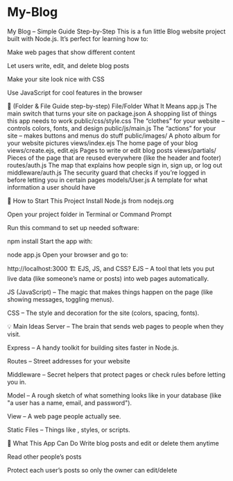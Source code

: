 # My-Blog


 My Blog – Simple Guide Step-by-Step
This is a fun little Blog website project built with Node.js.
It’s perfect for learning how to:

Make web pages that show different content

Let users write, edit, and delete blog posts

Make your site look nice with CSS

Use JavaScript for cool features in the browser

📁 (Folder & File Guide step-by-step)
File/Folder	What It Means
app.js	The main switch that turns your site on
package.json	A shopping list of things this app needs to work
public/css/style.css	The “clothes” for your website – controls colors, fonts, and design
public/js/main.js	The “actions” for your site – makes buttons and menus do stuff
public/images/	A photo album for your website pictures
views/index.ejs	The home page of your blog
views/create.ejs, edit.ejs	Pages to write or edit blog posts
views/partials/	Pieces of the page that are reused everywhere (like the header and footer)
routes/auth.js	The map that explains how people sign in, sign up, or log out
middleware/auth.js	The security guard that checks if you’re logged in before letting you in certain pages
models/User.js	A template for what information a user should have

🚦 How to Start This Project
Install Node.js from nodejs.org

Open your project folder in Terminal or Command Prompt

Run this command to set up needed software:


npm install
Start the app with:


node app.js
Open your browser and go to:


http://localhost:3000
🏗️ EJS, JS, and CSS?
EJS – A tool that lets you put live data (like someone’s name or posts) into web pages automatically.

JS (JavaScript) – The magic that makes things happen on the page (like showing messages, toggling menus).

CSS – The style and decoration for the site (colors, spacing, fonts).

💡 Main Ideas
Server – The brain that sends web pages to people when they visit.

Express – A handy toolkit for building sites faster in Node.js.

Routes – Street addresses for your website

Middleware – Secret helpers that protect pages or check rules before letting you in.

Model – A rough sketch of what something looks like in your database (like "a user has a name, email, and password").

View – A web page people actually see.

Static Files – Things like , styles, or scripts.

🚀 What This App Can Do
Write blog posts and edit or delete them anytime

Read other people’s posts

Protect each user’s posts so only the owner can edit/delete
